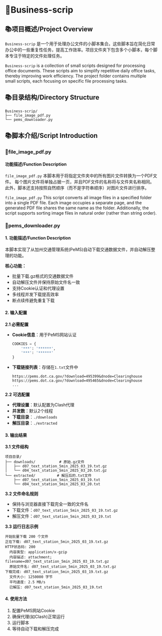 # 🎲Business-scrip 

## 📚项目概述/Project Overview

`Business-scrip` 是一个用于处理办公文件的小脚本集合。这些脚本旨在简化日常办公中的一些重复性任务，提高工作效率。项目文件夹下包含多个小脚本，每个脚本专注于特定的文件处理任务。

`Business-scrip` is a collection of small scripts designed for processing office documents. These scripts aim to simplify repetitive daily office tasks, thereby improving work efficiency. The project folder contains multiple small scripts, each focusing on specific file processing tasks.

## 📚目录结构/Directory Structure

```
Business-scrip/
├── file_image_pdf.py
└── pems_downloader.py
```


## 📚脚本介绍/Script Introduction

### 📗file_image_pdf.py

#### 功能描述/Function Description

`file_image_pdf.py` 本脚本用于将指定文件夹中的所有图片文件转换为一个PDF文件。
每个图片文件将单独占据一页，并且PDF文件的名称将与文件夹名称相同。
此外，脚本还支持按照自然顺序（而不是字符串顺序）对图片文件进行排序。

`file_image_pdf.py` This script converts all image files in a specified folder into a single PDF file. Each image occupies a separate page, and the generated PDF file shares the same name as the folder. Additionally, the script supports sorting image files in natural order (rather than string order).

### 📗pems_downloader.py

#### 1. 功能描述/Function Description

本脚本实现了从加州交通管理系统(PeMS)自动下载交通数据文件，并自动解压整理的功能。

**核心功能：**

- 批量下载.gz格式的交通数据文件
- 自动解压文件并保持原始文件名一致
- 支持Cookie认证和代理设置
- 多线程并发下载提高效率
- 断点续传避免重复下载

#### 2. 输入配置

**2.1 必需配置**

- **Cookie信息**：用于PeMS网站认证
  ```python
  COOKIES = {
      '***': '******',
      '***': '******'
  }
  ```


- **下载链接列表**：存储在`1.txt`文件中
  ```
  https://pems.dot.ca.gov/?download=495399&dnode=Clearinghouse
  https://pems.dot.ca.gov/?download=495465&dnode=Clearinghouse
  ...
  ```

**2.2 可选配置**

- **代理设置**：默认配置为Clash代理
- **并发数**：默认2个线程
- **下载目录**：`./downloads`
- **解压目录**：`./extracted`

#### 3. 输出结果

**3.1 文件结构**

```
项目目录/
├── downloads/           # 原始.gz文件
│   ├── d07_text_station_5min_2025_03_19.txt.gz
│   └── d04_text_station_5min_2025_03_20.txt.gz
└── extracted/          # 解压后的.txt文件
    ├── d07_text_station_5min_2025_03_19.txt
    └── d04_text_station_5min_2025_03_20.txt
```

**3.2 文件命名规则**

- 保持与浏览器直接下载完全一致的文件名
- 下载文件：`d07_text_station_5min_2025_03_19.txt.gz`
- 解压文件：`d07_text_station_5min_2025_03_19.txt`

**3.3 运行日志示例**

```
开始批量下载 200 个文件
正在下载: d07_text_station_5min_2025_03_19.txt.gz
HTTP状态码: 200
  内容类型: application/x-gzip
  内容描述: attachment; filename=d07_text_station_5min_2025_03_19.txt.gz
  原始文件名: d07_text_station_5min_2025_03_19.txt.gz
下载完成: d07_text_station_5min_2025_03_19.txt.gz
  文件大小: 1250000 字节
  平均速度: 2.5 MB/s
  已解压: d07_text_station_5min_2025_03_19.txt
```

#### 4. 使用方法

1. 配置PeMS网站Cookie
2. 确保代理(如Clash)正常运行
3. 运行脚本
4. 等待自动下载和解压完成
